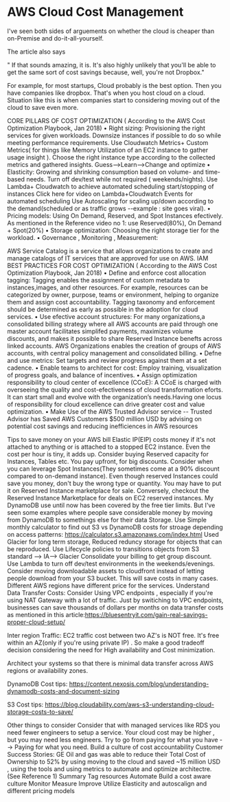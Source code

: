 # AWS Cloud Cost Management
I've seen both sides of arguements on whether the cloud is cheaper than on-Premise and do-it-all-yourself.

The article also says

" If that sounds amazing, it is. It's also highly unlikely that you'll be able to get the same sort of cost savings because, well, you're not Dropbox."

For example, for most startups, Cloud probably is the best option. Then you have companies like dropbox. That's when you host cloud on a cloud. Situation like this is when companies start to considering moving out of the cloud to save even more.

CORE PILLARS OF COST OPTIMIZATION ( According to the AWS Cost Optimization Playbook, Jan 2018)
• Right sizing: Provisioning the right services for given workloads. Downsize instances if possible to do so while meeting performance requirements. Use Cloudwatch Metrics+ Custom Metrics( for things like Memory Utilization of an EC2 instance to gather usage insight ). Choose the right instance type according to the collected metrics and gathered insights. Guess-->Learn-->Change and optimize
• Elasticity: Growing and shrinking consumption based on volume- and time-based needs. Turn off dev/test while not required ( weekends/nights). Use Lambda+ Cloudwatch to achieve automated scheduling start/stopping of instances Click here for video on Lambda+Cloudwatch Events for automated scheduling
Use Autoscaling for scaling up/down according to the demand(scheduled or as traffic grows --example : site goes viral).
• Pricing models: Using On Demand, Reserved, and Spot Instances efectively. As mentioned in the Reference video no 1: use Reserved(80%), On Demand + Spot(20%)
• Storage optimization: Choosing the right storage tier for the workload.
• Governance , Monitoring , Measurement:

AWS Service Catalog is a service that allows organizations to create and manage catalogs of IT services that are approved for use on AWS.
IAM
BEST PRACTICES FOR COST OPTIMIZATION ( According to the AWS Cost Optimization Playbook, Jan 2018)
• Define and enforce cost allocation tagging: Tagging enables the assignment of custom metadata to instances,images, and other resources. For example, resources can be categorized by owner, purpose, teams or environment, helping to organize them and assign cost accountability. Tagging taxonomy and enforcement should be determined as early as possible in the adoption for cloud services.
• Use efective account structures: For many organizations,a consolidated billing strategy where all AWS accounts are paid through one master account facilitates simplifed payments, maximizes volume discounts, and makes it possible to share Reserved Instance benefts across linked accounts. AWS Organizations enables the creation of groups of AWS accounts, with central policy management and consolidated billing.
• Defne and use metrics: Set targets and review progress against them at a set cadence.
• Enable teams to architect for cost: Employ training, visualization of progress goals, and balance of incentives.
• Assign optimization responsibility to cloud center of excellence (CCoE): A CCoE is charged with overseeing the quality and cost-efectiveness of cloud transformation eforts. It can start small and evolve with the organization’s needs.Having one locus of responsibility for cloud excellence can drive greater cost and value optimization. • Make Use of the AWS Trusted Advisor service -- Trusted Advisor has Saved AWS Customers $500 million USD by advising on potential cost savings and reducing inefficiences in AWS resources


Tips to save money on your AWS bill
Elastic IP(EIP) costs money if it's not attached to anything or is attached to a stopped EC2 instance. Even the cost per hour is tiny, it adds up.
Consider buying Reserved capacity for Instances, Tables etc. You pay upfront, for big discounts.
Consider when you can leverage Spot Instances(They sometimes come at a 90% discount compared to on-demand instance).
Even though reserved Instances could save you money, don't buy the wrong type or quantity. You may have to put it on Reserved Instance marketplace for sale.
Conversely, checkout the Reserved Instance Marketplace for deals on EC2 reserved instances.
My DynamoDB use until now has been covered by the free tier limits. But I've seen some examples where people save considerable money by moving from DynamoDB to somethings else for their data Storage. Use Simple monthly calculator to find out S3 vs DynamoDB costs for stroage depending on access patterns: https://calculator.s3.amazonaws.com/index.html
Used Glacier for long term storage, Reduced reduncy storage for objects that can be reproduced.
Use Lifecycle policies to transitions objects from S3 standard --> IA--> Glacier
Consolidate your billing to get group discount.
Use Lambda to turn off dev/test environments in the weekends/evenings.
Consider moving downloadable assets to cloudfront instead of letting people download from your S3 bucket. This will save costs in many cases.
Different AWS regions have different price for the services.
Understand Data Transfer Costs:
Consider Using VPC endpoints , especially if you're using NAT Gateway with a lot of traffic. Just by switiching to VPC endpoints, businesses can save thousands of dollars per months on data transfer costs as mentioned in this article:https://bluesentryit.com/gain-real-savings-proper-cloud-setup/

Inter region Traffic: EC2 traffic cost between two AZ's is NOT free. It's free within an AZ(only if you're using private IP) . So make a good tradeoff decision considering the need for High availability and Cost minimization.

Architect your systems so that there is minimal data transfer across AWS regions or availability zones.

DynamoDB Cost tips:
https://content.nexosis.com/blog/understanding-dynamodb-costs-and-document-sizing

S3 Cost tips:
https://blog.cloudability.com/aws-s3-understanding-cloud-storage-costs-to-save/

Other things to consider
Consider that with managed services like RDS you need fewer engineers to setup a service. Your cloud cost may be higher , but you may need less engineers.
Try to go from paying for what you have --> Paying for what you need.
Build a culture of cost accountability
Customer Success Stories:
GE Oil and gas was able to reduce their Total Cost of Ownership to 52% by using moving to the cloud and saved ~15 million USD , using the tools and using metrics to automate and optimize architectre. (See Reference 1)
Summary
Tag resources
Automate
Build a cost aware culture
Monitor
Measure
Improve
Utilize Elasticity and autoscalign and different pricing models
